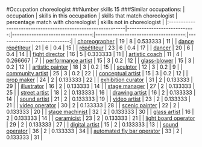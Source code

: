 #Occupation choreologist
##Number skills 15
###Similar occupations:
| occupation                                                  |   skills in this occupation |   skills that match choreologist |   percentage match with choreologist |   skills not in choreologist |
|:------------------------------------------------------------|----------------------------:|---------------------------------:|-------------------------------------:|-----------------------------:|
| [choreographer](choreographer.md)                           |                          19 |                                8 |                             0.533333 |                           11 |
| [dance répétiteur](dance_répétiteur.md)                     |                          21 |                                6 |                             0.4      |                           15 |
| [répétiteur](répétiteur.md)                                 |                          23 |                                6 |                             0.4      |                           17 |
| [dancer](dancer.md)                                         |                          20 |                                6 |                             0.4      |                           14 |
| [fight director](fight_director.md)                         |                          16 |                                5 |                             0.333333 |                           11 |
| [artistic coach](artistic_coach.md)                         |                          11 |                                4 |                             0.266667 |                            7 |
| [performance artist](performance_artist.md)                 |                          15 |                                3 |                             0.2      |                           12 |
| [glass-blower](glass-blower.md)                             |                          15 |                                3 |                             0.2      |                           12 |
| [artistic painter](artistic_painter.md)                     |                          18 |                                3 |                             0.2      |                           15 |
| [sculptor](sculptor.md)                                     |                          12 |                                3 |                             0.2      |                            9 |
| [community artist](community_artist.md)                     |                          25 |                                3 |                             0.2      |                           22 |
| [conceptual artist](conceptual_artist.md)                   |                          15 |                                3 |                             0.2      |                           12 |
| [prop maker](prop_maker.md)                                 |                          24 |                                2 |                             0.133333 |                           22 |
| [exhibition curator](exhibition_curator.md)                 |                          31 |                                2 |                             0.133333 |                           29 |
| [illustrator](illustrator.md)                               |                          16 |                                2 |                             0.133333 |                           14 |
| [stage manager](stage_manager.md)                           |                          27 |                                2 |                             0.133333 |                           25 |
| [street artist](street_artist.md)                           |                          18 |                                2 |                             0.133333 |                           16 |
| [drawing artist](drawing_artist.md)                         |                          16 |                                2 |                             0.133333 |                           14 |
| [sound artist](sound_artist.md)                             |                          21 |                                2 |                             0.133333 |                           19 |
| [video artist](video_artist.md)                             |                          23 |                                2 |                             0.133333 |                           21 |
| [video operator](video_operator.md)                         |                          30 |                                2 |                             0.133333 |                           28 |
| [scenic painter](scenic_painter.md)                         |                          22 |                                2 |                             0.133333 |                           20 |
| [stage machinist](stage_machinist.md)                       |                          32 |                                2 |                             0.133333 |                           30 |
| [glass artist](glass_artist.md)                             |                          16 |                                2 |                             0.133333 |                           14 |
| [ceramicist](ceramicist.md)                                 |                          23 |                                2 |                             0.133333 |                           21 |
| [light board operator](light_board_operator.md)             |                          29 |                                2 |                             0.133333 |                           27 |
| [digital artist](digital_artist.md)                         |                          15 |                                2 |                             0.133333 |                           13 |
| [sound operator](sound_operator.md)                         |                          36 |                                2 |                             0.133333 |                           34 |
| [automated fly bar operator](automated_fly_bar_operator.md) |                          33 |                                2 |                             0.133333 |                           31 |
